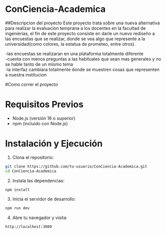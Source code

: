 # ConCiencia-Academica

##Descripcion del proyecto
Este proyecto trata sobre una nueva alternativa para realizar la evaluacion temprana a los docentes en la facultad de ingenierias, el fin de este proyecto consiste en darle un nuevo rediseño a las encuestas que se realizar, donde se vea algo que represente a la universidad(como colores, la estatua de prometeo, entre otros).

-las encuestas se realizaran en una plataforma totalmente diferente <br>
-cuenta con menos preguntas a las habituales que sean mas generales y no se hable tanto de un mismo tema <br>
-la interfaz cambiara totalmente donde se muestren cosas que representen a nuestra institucion<br>

#Como correr el proyecto


# Requisitos Previos
- Node.js (versión 16 o superior)
- npm (incluido con Node.js)

# Instalación y Ejecución

1. Clona el repositorio:
```bash
git clone https://github.com/tu-usuario/ConCiencia-Academica.git
cd ConCiencia-Academica
```

2. Instala las dependencias:
```bash
npm install
```

3. Inicia el servidor de desarrollo:
```bash
npm run dev
```

4. Abre tu navegador y visita:
```
http://localhost:3000
```

